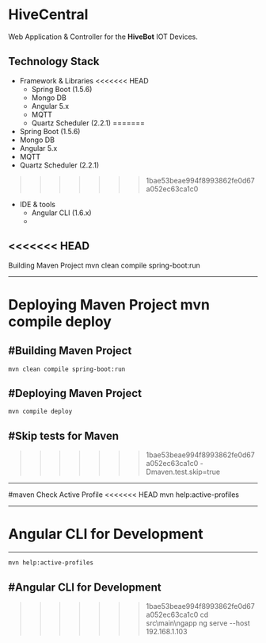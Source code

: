 # HiveCentral
Web Application & Controller for the **HiveBot** IOT Devices.

## Technology Stack
 - Framework & Libraries
<<<<<<< HEAD
	 - Spring Boot (1.5.6)
	 - Mongo DB
	 - Angular 5.x
	 - MQTT
	 - Quartz Scheduler (2.2.1)
=======
 - Spring Boot (1.5.6)
 - Mongo DB
 - Angular 5.x
 - MQTT
 - Quartz Scheduler (2.2.1)
>>>>>>> 1bae53beae994f8993862fe0d67a052ec63ca1c0
 - IDE & tools
	 - Angular CLI (1.6.x)
	 -

<<<<<<< HEAD
----------
Building Maven Project
    mvn clean compile spring-boot:run

----------
Deploying Maven Project
    mvn compile deploy
=======
#Building Maven Project
----------
    mvn clean compile spring-boot:run



#Deploying Maven Project
----------
    mvn compile deploy

#Skip tests for Maven
----------
>>>>>>> 1bae53beae994f8993862fe0d67a052ec63ca1c0
    -Dmaven.test.skip=true

----------
#maven Check Active Profile
<<<<<<< HEAD
    mvn help:active-profiles

----------
Angular CLI for Development
=======
----------
    mvn help:active-profiles

#Angular CLI for Development
----------
>>>>>>> 1bae53beae994f8993862fe0d67a052ec63ca1c0
    cd src\main\ngapp
    ng serve --host 192.168.1.103

